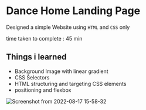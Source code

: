 
# Dance Home Landing Page


Designed a simple Website using `HTML` and `CSS` only 

time taken to complete : 45 min

## Things i learned

- Background Image with linear gradient
- CSS Selectors
- HTML structuring and targeting CSS elements
- positioning and flexbox 


![Screenshot from 2022-08-17 15-58-32](https://user-images.githubusercontent.com/42288787/185098331-6056d68e-fe8a-439a-911b-31d2505beb22.png)
